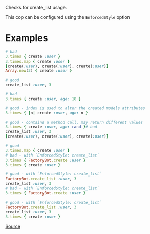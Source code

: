 
Checks for create_list usage.

This cop can be configured using the `EnforcedStyle` option

# Examples

```ruby
# bad
3.times { create :user }
3.times.map { create :user }
[create(:user), create(:user), create(:user)]
Array.new(3) { create :user }

# good
create_list :user, 3

# bad
3.times { create :user, age: 18 }

# good - index is used to alter the created models attributes
3.times { |n| create :user, age: n }

# good - contains a method call, may return different values
3.times { create :user, age: rand }# bad
create_list :user, 3
[create(:user), create(:user), create(:user)]

# good
3.times.map { create :user }
# bad - with `EnforcedStyle: create_list`
3.times { FactoryBot.create :user }
3.times { create :user }

# good - with `EnforcedStyle: create_list`
FactoryBot.create_list :user, 3
create_list :user, 3
# bad - with `EnforcedStyle: create_list`
3.times { FactoryBot.create :user }

# good - with `EnforcedStyle: create_list`
FactoryBot.create_list :user, 3
create_list :user, 3
3.times { create :user }
```

[Source](http://www.rubydoc.info/gems/rubocop/RuboCop/Cop/FactoryBot/CreateList)